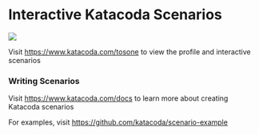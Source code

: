 # Interactive Katacoda Scenarios

[![](http://shields.katacoda.com/katacoda/tosone/count.svg)](https://www.katacoda.com/tosone "Get your profile on Katacoda.com")

Visit https://www.katacoda.com/tosone to view the profile and interactive scenarios

### Writing Scenarios
Visit https://www.katacoda.com/docs to learn more about creating Katacoda scenarios

For examples, visit https://github.com/katacoda/scenario-example
